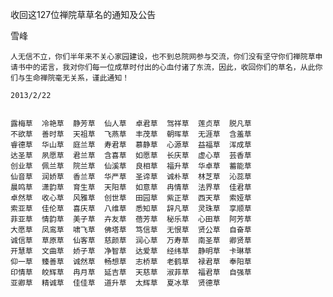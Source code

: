 收回这127位禅院草草名的通知及公告

雪峰

    人无信不立，你们半年来不关心家园建设，也不到总院网参与交流，你们没有坚守你们禅院草申请书中的诺言，我对你们每一位成草时付出的心血付诸了东流，因此，收回你们的草名，从此你们与生命禅院毫无关系，谨此通知！

    2013/2/22


    露梅草  冷艳草  静芳草  仙人草  卓君草  驾祥草  莲贞草  脱凡草
    不欲草  善时草  天祖草  飞燕草  丰茂草  朝晖草  无涯草  含羞草
    睿德草  华山草  庭兰草  寿君草  慕静草  心源草  益福草  浑成草
    达圣草  夙愿草  君兰草  含喜草  如愿草  长庆草  虚心草  芸香草
    创业草  佩兰草  院兰草  仙溪草  良相草  福升草  华卓草  蓄能草
    仙音草  润娇草  香兰草  华严草  圣谛草  诚朴草  林芝草  沁蕊草
    晨鸣草  潇韵草  育生草  天阳草  如意草  冉情草  法界草  佳君草
    卓然草  收心草  风雅草  创世草  田园草  紫正草  西天草  索娅草
    索亚草  佳伦草  喜庆草  八维草  悉知草  辞凡草  灵珠草  享顺草
    菲亚草  情韵草  美子草  卉友草  蓓芳草  秘乐草  心田草  阿芳草
    大愿草  凤鸾草  啸飞草  佛塔草  笃信草  无恨草  贤公草  自奋草
    诚信草  草原草  仙客草  慈颜草  润心草  万寿草  南圣草  卿贤草
    开慧草  文曲草  娇子草  净智草  达爱草  经纬草  静明草  卡琳草
    仰一草  臻善草  诚然草  畅想草  志桥草  老鹤草  禄君草  奉阳草
    印情草  皎辉草  冉月草  延吉草  天慈草  淑菲草  福君草  自强草
    亚卿草  精诚草  佳佳草  道升草  太辉草  夏冰草  贤德草



